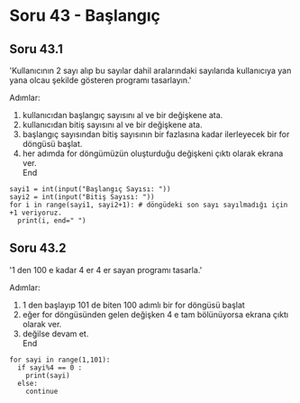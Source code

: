 # Soru 43 - Başlangıç



## Soru 43.1

'Kullanıcının 2 sayı alıp bu sayılar dahil aralarındaki sayılarıda kullanıcıya yan yana olcau şekilde gösteren programı tasarlayın.'


Adımlar:
1. kullanıcıdan başlangıç sayısını al ve bir değişkene ata.
2. kullanıcıdan bitiş sayısını al ve bir değişkene ata.
3. başlangıç sayısından bitiş sayısının bir fazlasına kadar ilerleyecek bir for döngüsü başlat.
4. her adımda for döngümüzün oluşturduğu değişkeni çıktı olarak ekrana ver. <br>
End

```
sayi1 = int(input("Başlangıç Sayısı: "))
sayi2 = int(input("Bitiş Sayısı: "))
for i in range(sayi1, sayi2+1): # döngüdeki son sayı sayılmadığı için +1 veriyoruz.
  print(i, end=" ")
```


## Soru 43.2

'1 den 100 e kadar 4 er 4 er sayan programı tasarla.'


Adımlar:
1. 1 den başlayıp 101 de biten 100 adımlı bir for döngüsü başlat
2. eğer for döngüsünden gelen değişken 4 e tam bölünüyorsa ekrana çıktı olarak ver.
3. değilse devam et. <br>
End

```
for sayi in range(1,101):
  if sayi%4 == 0 :
    print(sayi)
  else:
    continue
```

